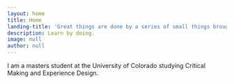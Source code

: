 ```yaml
---
layout: home
title: Home
landing-title: 'Great things are done by a series of small things brought together.'
description: Learn by doing.
image: null
author: null
---
```


I am a masters student at the University of Colorado studying Critical Making and Experience Design.
